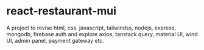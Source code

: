 # react-restaurant-mui

A project to revise html, css. javascript, tailwindss, nodejs, express, mongodb, firebase auth
and explore axios, tanstack query, material UI, wind UI, admin panel, payment gateway etc.
